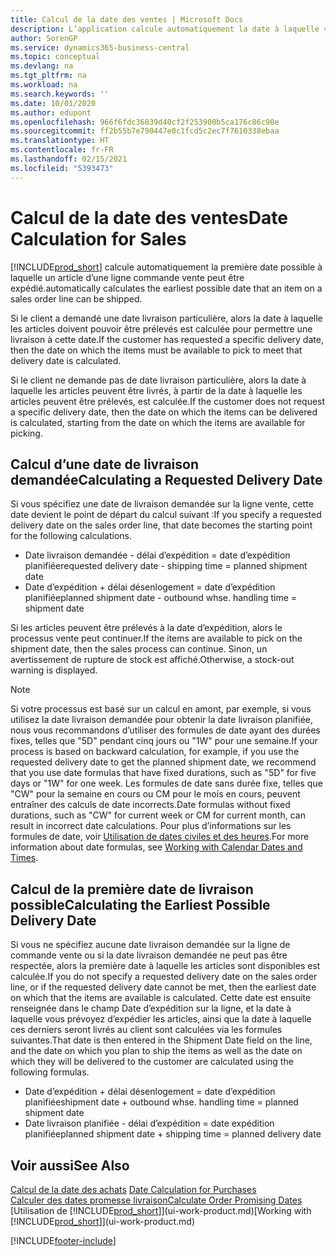 ```yaml
---
title: Calcul de la date des ventes | Microsoft Docs
description: L’application calcule automatiquement la date à laquelle vous devez commander un article pour l’avoir en stock à une certaine date. Il s’agit de la date à laquelle des articles commandés à une date donnée devraient être disponibles pour le prélèvement.
author: SorenGP
ms.service: dynamics365-business-central
ms.topic: conceptual
ms.devlang: na
ms.tgt_pltfrm: na
ms.workload: na
ms.search.keywords: ''
ms.date: 10/01/2020
ms.author: edupont
ms.openlocfilehash: 966f6fdc36839d40cf2f253900b5ca176c86c90e
ms.sourcegitcommit: ff2b55b7e790447e0c1fcd5c2ec7f7610338ebaa
ms.translationtype: HT
ms.contentlocale: fr-FR
ms.lasthandoff: 02/15/2021
ms.locfileid: "5393473"
---
```

# <a name="date-calculation-for-sales"></a><span data-ttu-id="95e31-104">Calcul de la date des ventes</span><span class="sxs-lookup"><span data-stu-id="95e31-104">Date Calculation for Sales</span></span>
[!INCLUDE[prod_short](includes/prod_short.md)] <span data-ttu-id="95e31-105">calcule automatiquement la première date possible à laquelle un article d’une ligne commande vente peut être expédié.</span><span class="sxs-lookup"><span data-stu-id="95e31-105">automatically calculates the earliest possible date that an item on a sales order line can be shipped.</span></span>

<span data-ttu-id="95e31-106">Si le client a demandé une date livraison particulière, alors la date à laquelle les articles doivent pouvoir être prélevés est calculée pour permettre une livraison à cette date.</span><span class="sxs-lookup"><span data-stu-id="95e31-106">If the customer has requested a specific delivery date, then the date on which the items must be available to pick to meet that delivery date is calculated.</span></span>

<span data-ttu-id="95e31-107">Si le client ne demande pas de date livraison particulière, alors la date à laquelle les articles peuvent être livrés, à partir de la date à laquelle les articles peuvent être prélevés, est calculée.</span><span class="sxs-lookup"><span data-stu-id="95e31-107">If the customer does not request a specific delivery date, then the date on which the items can be delivered is calculated, starting from the date on which the items are available for picking.</span></span>

## <a name="calculating-a-requested-delivery-date"></a><span data-ttu-id="95e31-108">Calcul d’une date de livraison demandée</span><span class="sxs-lookup"><span data-stu-id="95e31-108">Calculating a Requested Delivery Date</span></span>
<span data-ttu-id="95e31-109">Si vous spécifiez une date de livraison demandée sur la ligne vente, cette date devient le point de départ du calcul suivant :</span><span class="sxs-lookup"><span data-stu-id="95e31-109">If you specify a requested delivery date on the sales order line, that date becomes the starting point for the following calculations.</span></span>

- <span data-ttu-id="95e31-110">Date livraison demandée - délai d’expédition = date d’expédition planifiée</span><span class="sxs-lookup"><span data-stu-id="95e31-110">requested delivery date - shipping time = planned shipment date</span></span>
- <span data-ttu-id="95e31-111">Date d’expédition + délai désenlogement = date d’expédition planifiée</span><span class="sxs-lookup"><span data-stu-id="95e31-111">planned shipment date - outbound whse. handling time = shipment date</span></span>

<span data-ttu-id="95e31-112">Si les articles peuvent être prélevés à la date d’expédition, alors le processus vente peut continuer.</span><span class="sxs-lookup"><span data-stu-id="95e31-112">If the items are available to pick on the shipment date, then the sales process can continue.</span></span> <span data-ttu-id="95e31-113">Sinon, un avertissement de rupture de stock est affiché.</span><span class="sxs-lookup"><span data-stu-id="95e31-113">Otherwise, a stock-out warning is displayed.</span></span>

> [!Note]
> <span data-ttu-id="95e31-114">Si votre processus est basé sur un calcul en amont, par exemple, si vous utilisez la date livraison demandée pour obtenir la date livraison planifiée, nous vous recommandons d’utiliser des formules de date ayant des durées fixes, telles que "5D" pendant cinq jours ou "1W" pour une semaine.</span><span class="sxs-lookup"><span data-stu-id="95e31-114">If your process is based on backward calculation, for example, if you use the requested delivery date to get the planned shipment date, we recommend that you use date formulas that have fixed durations, such as "5D" for five days or "1W" for one week.</span></span> <span data-ttu-id="95e31-115">Les formules de date sans durée fixe, telles que "CW" pour la semaine en cours ou CM pour le mois en cours, peuvent entraîner des calculs de date incorrects.</span><span class="sxs-lookup"><span data-stu-id="95e31-115">Date formulas without fixed durations, such as "CW" for current week or CM for current month, can result in incorrect date calculations.</span></span> <span data-ttu-id="95e31-116">Pour plus d’informations sur les formules de date, voir [Utilisation de dates civiles et des heures](ui-enter-date-ranges.md).</span><span class="sxs-lookup"><span data-stu-id="95e31-116">For more information about date formulas, see [Working with Calendar Dates and Times](ui-enter-date-ranges.md).</span></span>

## <a name="calculating-the-earliest-possible-delivery-date"></a><span data-ttu-id="95e31-117">Calcul de la première date de livraison possible</span><span class="sxs-lookup"><span data-stu-id="95e31-117">Calculating the Earliest Possible Delivery Date</span></span>
<span data-ttu-id="95e31-118">Si vous ne spécifiez aucune date livraison demandée sur la ligne de commande vente ou si la date livraison demandée ne peut pas être respectée, alors la première date à laquelle les articles sont disponibles est calculée.</span><span class="sxs-lookup"><span data-stu-id="95e31-118">If you do not specify a requested delivery date on the sales order line, or if the requested delivery date cannot be met, then the earliest date on which that the items are available is calculated.</span></span> <span data-ttu-id="95e31-119">Cette date est ensuite renseignée dans le champ Date d’expédition sur la ligne, et la date à laquelle vous prévoyez d’expédier les articles, ainsi que la date à laquelle ces derniers seront livrés au client sont calculées via les formules suivantes.</span><span class="sxs-lookup"><span data-stu-id="95e31-119">That date is then entered in the Shipment Date field on the line, and the date on which you plan to ship the items as well as the date on which they will be delivered to the customer are calculated using the following formulas.</span></span>

- <span data-ttu-id="95e31-120">Date d’expédition + délai désenlogement = date d’expédition planifiée</span><span class="sxs-lookup"><span data-stu-id="95e31-120">shipment date + outbound whse. handling time = planned shipment date</span></span>
- <span data-ttu-id="95e31-121">Date livraison planifiée - délai d’expédition = date expédition planifiée</span><span class="sxs-lookup"><span data-stu-id="95e31-121">planned shipment date + shipping time = planned delivery date</span></span>


## <a name="see-also"></a><span data-ttu-id="95e31-122">Voir aussi</span><span class="sxs-lookup"><span data-stu-id="95e31-122">See Also</span></span>  
 <span data-ttu-id="95e31-123">[Calcul de la date des achats](purchasing-date-calculation-for-purchases.md) </span><span class="sxs-lookup"><span data-stu-id="95e31-123">[Date Calculation for Purchases](purchasing-date-calculation-for-purchases.md) </span></span>  
 [<span data-ttu-id="95e31-124">Calculer des dates promesse livraison</span><span class="sxs-lookup"><span data-stu-id="95e31-124">Calculate Order Promising Dates</span></span>](sales-how-to-calculate-order-promising-dates.md)  
 <span data-ttu-id="95e31-125">[Utilisation de [!INCLUDE[prod_short](includes/prod_short.md)]](ui-work-product.md)</span><span class="sxs-lookup"><span data-stu-id="95e31-125">[Working with [!INCLUDE[prod_short](includes/prod_short.md)]](ui-work-product.md)</span></span>


[!INCLUDE[footer-include](includes/footer-banner.md)]